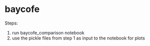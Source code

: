 # baycofe

Steps:

1) run baycofe_comparison notebook
2) use the pickle files from step 1 as input to the notebook for plots
